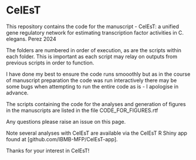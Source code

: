 # CelEsT
This repository contains the code for the manuscript - CelEsT: a unified gene regulatory network for estimating transcription factor activities in C. elegans. Perez 2024

The folders are numbered in order of execution, as are the scripts within each folder. This is important as each script may relay on outputs from previous scripts in order to function.

I have done my best to ensure the code runs smooothly but as in the course of manuscript preparation the code was run interactively there may be some bugs when attempting to run the entire code as is - I apologise in advance.

The scripts containing the code for the analyses and generation of figures in the manuscripts are listed in the file CODE_FOR_FIGURES.rtf

Any questions please raise an issue on this page.

Note several analyses with CelEsT are available via the CelEsT R Shiny app found at [github.com/IBMB-MFP/CelEsT-app].

Thanks for your interest in CelEsT!
